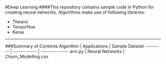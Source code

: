 #Deep Learning
####This repository contains sample code in Python for creating neural networks.
Algorithms make use of following libraries:
* Theano
* Tensorflow
* Keras

---
###Summary of Contents
Algorithm | Applications | Sample Dataset
--------- | ------------ | --------------
ann.py | Neural Networks | Churn_Modelling.csv
